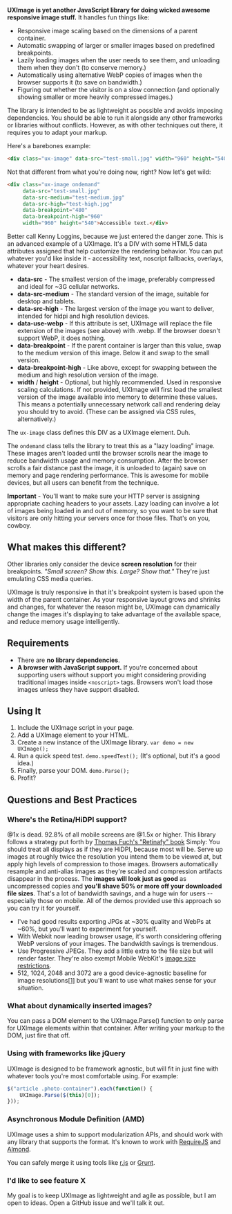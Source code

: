 **UXImage is yet another JavaScript library for doing wicked awesome responsive image stuff.** It handles fun things like:

* Responsive image scaling based on the dimensions of a parent container.
* Automatic swapping of larger or smaller images based on predefined breakpoints.
* Lazily loading images when the user needs to see them, and unloading them when they don't (to conserve memory.)
* Automatically using alternative WebP copies of images when the browser supports it (to save on bandwidth.)
* Figuring out whether the visitor is on a slow connection (and optionally showing smaller or more heavily compressed images.)

The library is intended to be as lightweight as possible and avoids imposing dependencies. You should be able to run it alongside any other frameworks or libraries without conflicts. However, as with other techniques out there, it requires you to adapt your markup.

Here's a barebones example:

```html
<div class="ux-image" data-src="test-small.jpg" width="960" height="540">Accessible text.</div>
```

Not that different from what you're doing now, right? Now let's get wild:

```html
<div class="ux-image ondemand"
     data-src="test-small.jpg"
     data-src-medium="test-medium.jpg"
     data-src-high="test-high.jpg"
     data-breakpoint="480"
     data-breakpoint-high="960"
     width="960" height="540">Accessible text.</div>
```

Better call Kenny Loggins, because we just entered the danger zone. This is an advanced example of a UXImage. It's a DIV with some HTML5 data attributes assigned that help customize the rendering behavior. You can put whatever you'd like inside it - accessibility text, noscript fallbacks, overlays, whatever your heart desires.

+ **data-src** - The smallest version of the image, preferably compressed and ideal for ~3G cellular networks.
+ **data-src-medium** - The standard version of the image, suitable for desktop and tablets.
+ **data-src-high** - The largest version of the image you want to deliver, intended for hidpi and high resolution devices.
+ **data-use-webp** - If this attribute is set, UXImage will replace the file extension of the images (see above) with .webp. If the browser doesn't support WebP, it does nothing.
+ **data-breakpoint** - If the parent container is larger than this value, swap to the medium version of this image. Below it and swap to the small version.
+ **data-breakpoint-high** - Like above, except for swapping between the medium and high resolution version of the image.
+ **width** / **height** - Optional, but highly recommended. Used in responsive scaling calculations. If not provided, UXImage will first load the smallest version of the image available into memory to determine these values. This means a potentially unnecessary network call and rendering delay you should try to avoid. (These can be assigned via CSS rules, alternatively.)

The ```ux-image``` class defines this DIV as a UXImage element. Duh.

The ```ondemand``` class tells the library to treat this as a "lazy loading" image. These images aren't loaded until the browser scrolls near the image to reduce bandwidth usage and memory consumption. After the browser scrolls a fair distance past the image, it is unloaded to (again) save on memory and page rendering performance. This is awesome for mobile devices, but all users can benefit from the technique.

**Important** - You'll want to make sure your HTTP server is assigning appropriate caching headers to your assets. Lazy loading can involve a lot of images being loaded in and out of memory, so you want to be sure that visitors are only hitting your servers once for those files. That's on you, cowboy.

## What makes this different?

Other libraries only consider the device __screen resolution__ for their breakpoints. _"Small screen? Show this. Large? Show that."_ They're just emulating CSS media queries.

UXImage is truly responsive in that it's breakpoint system is based upon the width of the parent container. As your responsive layout grows and shrinks and changes, for whatever the reason might be, UXImage can dynamically change the images it's displaying to take advantage of the available space, and reduce memory usage intelligently.

## Requirements

+ There are **no library dependencies**.
+ **A browser with JavaScript support.** If you're concerned about supporting users without support you might considering providing traditional images inside ```<noscript>``` tags. Browsers won't load those images unless they have support disabled.

## Using It

1. Include the UXImage script in your page.
2. Add a UXImage element to your HTML.
3. Create a new instance of the UXImage library. ```var demo = new UXImage();```
4. Run a quick speed test. ```demo.speedTest();``` (It's optional, but it's a good idea.)
5. Finally, parse your DOM. ```demo.Parse();```
6. Profit?

## Questions and Best Practices

### Where's the Retina/HiDPI support?
@1x is dead. 92.8% of all mobile screens are @1.5x or higher. This library follows a strategy put forth by [Thomas Fuch's "Retinafy" book](http://retinafy.me/) Simply: You should treat all displays as if they are HiDPI, because most will be. Serve up images at roughly twice the resolution you intend them to be viewed at, but apply high levels of compression to those images. Browsers automatically resample and anti-alias images as they're scaled and compression artifacts disappear in the process. The **images will look just as good** as uncompressed copies and **you'll shave 50% or more off your downloaded file sizes**. That's a lot of bandwidth savings, and a huge win for users -- especially those on mobile. All of the demos provided use this approach so you can try it for yourself.

+ I've had good results exporting JPGs at ~30% quality and WebPs at ~60%, but you'll want to experiment for yourself.
+ With Webkit now leading browser usage, it's worth considering offering WebP versions of your images. The bandwidth savings is tremendous.
+ Use Progressive JPEGs. They add a little extra to the file size but will render faster. They're also exempt Mobile WebKit's [image size restrictions](http://duncandavidson.com/blog/2012/03/webkit_retina_bug/).
+ 512, 1024, 2048 and 3072 are a good device-agnostic baseline for image resolutions[[1]](http://blog.cloudfour.com/how-do-you-pick-responsive-images-breakpoints/comment-page-1/#comment-14803) but you'll want to use what makes sense for your situation.

### What about dynamically inserted images?
You can pass a DOM element to the UXImage.Parse() function to only parse for UXImage elements within that container. After writing your markup to the DOM, just fire that off.

### Using with frameworks like jQuery
UXImage is designed to be framework agnostic, but will fit in just fine with whatever tools you're most comfortable using. For example:

```js
$("article .photo-container").each(function() {
    UXImage.Parse($(this)[0]);
}));
```

###  Asynchronous Module Definition (AMD)
UXImage uses a shim to support modularization APIs, and should work with any library that supports the format. It's known to work with [RequireJS](http://requirejs.org) and [Almond](https://github.com/jrburke/almond).

You can safely merge it using tools like [r.js](http://requirejs.org/docs/optimization.html) or [Grunt](http://gruntjs.com/).

### I'd like to see feature X
My goal is to keep UXImage as lightweight and agile as possible, but I am open to ideas. Open a GitHub issue and we'll talk it out.
